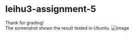 # leihu3-assignment-5
Thank for grading!  
The screenshot shows the result tested in Ubuntu.
![image](https://github.com/CSE511-SPRING-2023/leihu3-assignment-5/blob/main/screenshot/result.png)
